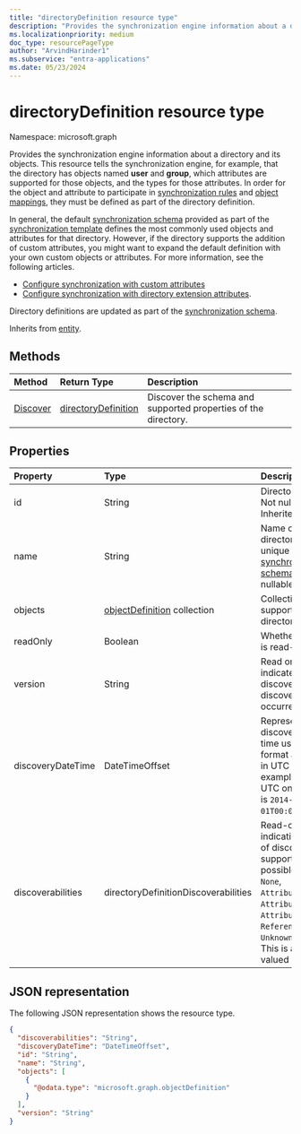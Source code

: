 ```yaml
---
title: "directoryDefinition resource type"
description: "Provides the synchronization engine information about a directory and its objects."
ms.localizationpriority: medium
doc_type: resourcePageType
author: "ArvindHarinder1"
ms.subservice: "entra-applications"
ms.date: 05/23/2024
---
```


# directoryDefinition resource type

Namespace: microsoft.graph

Provides the synchronization engine information about a directory and its objects. This resource tells the synchronization engine, for example, that the directory has objects named **user** and **group**, which attributes are supported for those objects, and the types for those attributes. In order for the object and attribute to participate in [synchronization rules](synchronization-synchronizationrule.md) and [object mappings](synchronization-objectmapping.md), they must be defined as part of the directory definition.

In general, the default [synchronization schema](synchronization-synchronizationschema.md) provided as part of the [synchronization template](synchronization-synchronizationtemplate.md) defines the most commonly used objects and attributes for that directory. However, if the directory supports the addition of custom attributes, you might want to expand the default definition with your own custom objects or attributes. For more information, see the following articles.

- [Configure synchronization with custom attributes](/graph/synchronization-configure-with-custom-target-attributes)
- [Configure synchronization with directory extension attributes](/graph/synchronization-configure-with-directory-extension-attributes).

Directory definitions are updated as part of the [synchronization schema](synchronization-synchronizationschema.md).

Inherits from [entity](../resources/entity.md).

## Methods

| Method       | Return Type  |Description|
|:---------------|:--------|:----------|
|[Discover](../api/synchronization-directorydefinition-discover.md) | [directoryDefinition](synchronization-directorydefinition.md) |Discover the schema and supported properties of the directory.|

## Properties

| Property      | Type      | Description    |
|:--------------|:----------|:---------------|
|id           |String     |Directory identifier. Not nullable. Inherited from [entity](../resources/entity.md).|
|name           |String     |Name of the directory. Must be unique within the [synchronization schema](synchronization-synchronizationschema.md). Not nullable.|
|objects        |[objectDefinition](synchronization-objectdefinition.md) collection    |Collection of objects supported by the directory.|
|readOnly|Boolean| Whether this object is read-only.|
|version|String|Read only value that indicates version discovered. `null` if discovery hasn't yet occurred.|
|discoveryDateTime|DateTimeOffset| Represents the discovery date and time using ISO 8601 format and is always in UTC time. For example, midnight UTC on Jan 1, 2014 is `2014-01-01T00:00:00Z`.|
|discoverabilities|directoryDefinitionDiscoverabilities| Read-only value indicating what type of discovery the app supports. The possible values are: `None`, `AttributeNames`, `AttributeDataTypes`, `AttributeReadOnly`, `ReferenceAttributes`, `UnknownFutureValue`. This is a multi-valued object.| 

## JSON representation

The following JSON representation shows the resource type.

<!-- {
  "blockType": "resource",
  "optionalProperties": [

  ],
  "@odata.type": "microsoft.graph.directoryDefinition"
}-->

```json
{
  "discoverabilities": "String",
  "discoveryDateTime": "DateTimeOffset",
  "id": "String",
  "name": "String",
  "objects": [
    {
      "@odata.type": "microsoft.graph.objectDefinition"
    }
  ],
  "version": "String"
}
```

<!-- uuid: 8fcb5dbc-d5aa-4681-8e31-b001d5168d79
2015-10-25 14:57:30 UTC -->
<!--
{
  "type": "#page.annotation",
  "description": "directoryDefinition resource",
  "keywords": "",
  "section": "documentation",
  "tocPath": "",
  "suppressions": []
}
-->


